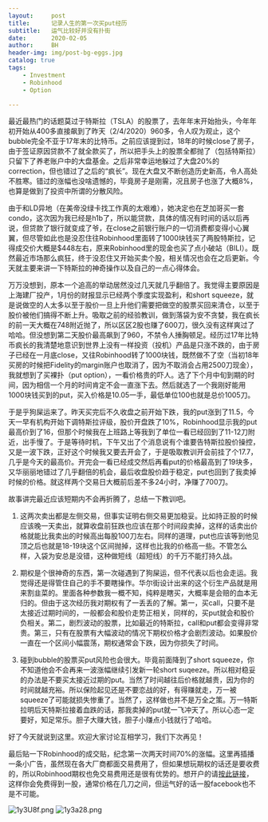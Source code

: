 ```yaml
---
layout:     post
title:      记录人生的第一次买put经历
subtitle:   运气比较好并没有扑街
date:       2020-02-05
author:     BH
header-img: img/post-bg-eggs.jpg
catalog: true
tags:
    - Investment
    - Robinhood
    - Option
    
---
```


最近最热门的话题莫过于特斯拉（TSLA）的股票了，去年年末开始抬头，今年年初开始从400多直接飙到了昨天（2/4/2020）960多，令人叹为观止，这个bubble完全不亚于17年末的比特币。之前应该提到过，18年的时候close了房子，由于签证原因贷款不了就全款买了，所以把手头上的股票全都抛了（包括特斯拉）只留下了养老账户中的大盘基金。之后非常幸运地躲过了大盘20%的correction，但也错过了之后的“疯长”。现在大盘又不断创造历史新高，令人高处不胜寒。错过的涨幅也没啥遗憾的，毕竟房子是刚需，况且房子也涨了大概8%，也算是做到了投资中所谓的分散风险。

由于和LD异地（在美帝没绿卡找工作真的太艰难），她决定也在芝加哥买一套condo，这次因为我已经是h1b了，所以能贷款，具体的情况有时间的话以后再说，但贷款了银行就变成了爷，在close之前银行账户的一切消费都变得小心翼翼，但尽管如此也是没忍住往Robinhood里面转了1000块钱买了两股特斯拉，记得成交价大概是$448左右，原来Robinhood里的现金也买了点小破站（BILI）。既然最近市场那么疯狂，终于没忍住又开始买卖个股，相关情况也会在之后更新。今天就主要来讲一下特斯拉的神奇操作以及自己的一点心得体会。

万万没想到，原本一个追高的举动居然没过几天就几乎翻倍了。我觉得主要原因是上海建厂投产，1月份的财报显示已经两个季度实现盈利，和short squeeze，就是说做空的人太多以至于股价一旦上升他们需要把做空的股票买回来清仓，以至于股价被他们搞得不断上升。吸取之前的经验教训，做到落袋为安不贪婪，我在疯长的前一天大概在748附近抛了，所以区区2股也赚了600刀，很久没有这样爽过了哈哈。但没想到第二天股价最高飙到了960，不禁令人捶胸顿足。经历过17年比特币疯长的我清楚地意识到世界上没有一样投资（投机）产品是只涨不跌的，由于房子已经在一月底close，又往Robinhood转了1000块钱，既然做不了空（当初18年买房的时候把Fidelity的margin账户也取消了，因为不取消会占用2500刀现金），我就想到了买裸扑（put option），一看价格贵的吓人。选了下个月中旬到期的时间，因为相信一个月的时间肯定不会一直涨下去。然后就选了一个我刚好能用1000块钱买到的put，买入价格是10.05一手，最低单位100也就是总价1005刀。

于是乎狗屎运来了。昨天买完后不久收盘之前开始下跌，我的put涨到了11.5，今天一早有机构开始下调特斯拉评级，股价开盘跌了10%，Robinhood显示我的put最高价到了16，但那个时候我在上班路上等我到了单位一看已经回到了11-12刀附近，出手慢了。于是等待时机，下午又出了个消息说有个谁要告特斯拉股价操控，又是一波下跌，正好这个时候我又要去开会了，于是吸取教训开会前挂了个17.7，几乎是今天的最高价。开完会一看已经成交然后再看put的价格最高到了19块多，又华丽丽地错过了几乎翻倍的机会，最后收盘股价趋于稳定，put也回到了我卖掉时候的价格。就这样两个交易日大概前后差不多24小时，净赚了700刀。

故事讲完最近应该短期内不会再折腾了，总结一下教训吧。

1. 这两次卖出都是左侧交易，但事实证明右侧交易更加稳妥。比如持正股的时候应该晚一天卖出，就算收盘前狂跌也应该在那个时间段卖掉，这样的话卖出价格就能比我卖出的时候高出每股100刀左右。同样的道理，put也应该等到他见顶之后也就是18-19块这个区间抛掉，这样也比我的价格高一些。不管怎么样，入袋为安总是没错，这种做短线（超短线）的千万不能打持久战。

2. 期权是个很神奇的东西，第一次碰遇到了狗屎运，但不代表以后也会走运。我觉得还是得管住自己的手不要瞎操作。华尔街设计出来的这个衍生产品就是用来割韭菜的。里面各种参数我一概不知，纯粹是瞎买，大概率是会赔的血本无归的。但由于这次经历我对期权有了一丢丢的了解。第一，买call，只要不是太接近过期时间的，一般都会和股价走势正相关，同样的，买put就会和股价负相关。第二，剧烈波动的股票，比如最近的特斯拉，call和put都会变得非常贵。第三，只有在股票有大幅波动的情况下期权价格才会剧烈波动。如果股价一直在一个区间小幅震荡，期权通常会下跌，因为你损失了时间。

3. 碰到bubble的股票买put风险也会很大。毕竟前面降到了short squeeze，你不知道他会不会再来一波涨幅继续引发新一轮short suqeeze。所以相对稳妥的办法是不要买太接近过期的put。当然了时间越往后价格就越贵，因为你的时间就越充裕。所以保险起见还是不要恋战的好，有得赚就走，万一被squeeze了可能就损失惨重了。当然了，这样做也并不是万全之策。万一特斯拉明后天特斯拉接着血跌的话，那我卖掉的put就一飞冲天了。所以心态一定要好，知足常乐。胆子大赚大钱，胆子小赚点小钱就行了哈哈。

好了今天就说到这里。欢迎大家讨论互相学习，我们下次再见！

最后贴一下Robinhood的成交贴，纪念第一次两天时间70%的涨幅。这里再插播一条小广告，虽然现在各大厂商都面交易费用了，但如果想玩期权的话还是要收费的，所以Robinhood期权也免交易费用还是很有优势的。想开户的请[按此链接](http://join.robinhood.com/binh)，这样你会免费得到一股，通常价格在几刀之间，但运气好的话一股facebook也不是不可能。

![1y3U8f.png](https://s2.ax1x.com/2020/02/06/1y3U8f.png)
![1y3a28.png](https://s2.ax1x.com/2020/02/06/1y3a28.png)
